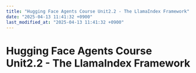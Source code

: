 ```yaml
---
title: "Hugging Face Agents Course Unit2.2 - The LlamaIndex Framework"
date: "2025-04-13 11:41:32 +0900"
last_modified_at: "2025-04-13 11:41:32 +0900"
---
```


# Hugging Face Agents Course Unit2.2 - The LlamaIndex Framework
